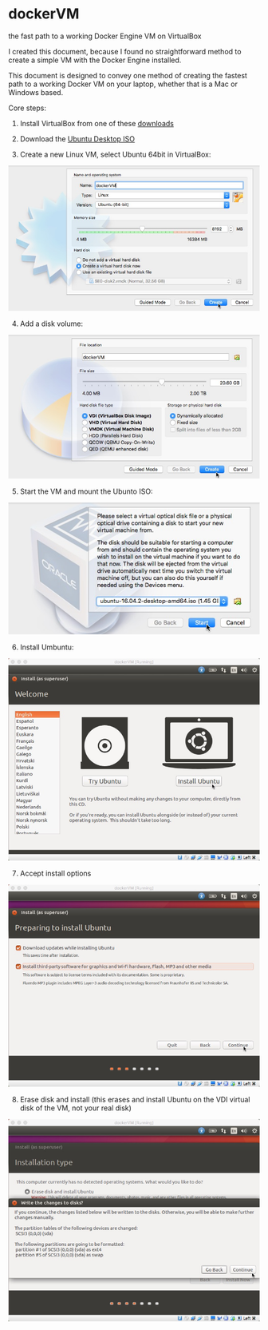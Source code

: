 # dockerVM
the fast path to a working Docker Engine VM on VirtualBox

I created this document, because I found no straightforward method to create a simple VM with the Docker Engine installed.

This document is designed to convey one method of creating the fastest path to a working Docker VM on your laptop, whether that is a Mac or Windows based.

Core steps:

1. Install VirtualBox from one of these [downloads](http://www.oracle.com/technetwork/server-storage/virtualbox/downloads/index.html)

2. Download the [Ubuntu Desktop ISO](https://www.ubuntu.com/download/desktop)

3. Create a new Linux VM, select Ubuntu 64bit in VirtualBox:

<img src=images/2017-03-21_08-58-53.jpg />

4. Add a disk volume:

<img src=images/2017-03-21_08-59-04.jpg />

5. Start the VM and mount the Ubunto ISO:

<img src=images/2017-03-21_09-01-18.jpg />

6. Install Umbuntu:

<img src=images/2017-03-21_09-02-18.jpg />

7. Accept install options

<img src=images/2017-03-21_09-02-34.jpg />

8. Erase disk and install (this erases and install Ubuntu on the VDI virtual disk of the VM, not your real disk)

<img src=images/2017-03-21_09-03-15.jpg />
